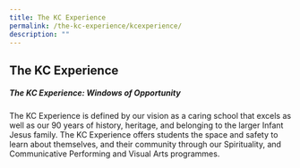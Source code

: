 ```yaml
---
title: The KC Experience
permalink: /the-kc-experience/kcexperience/
description: ""
---
```

## The KC Experience

#####  The KC Experience: Windows of Opportunity

The KC Experience is defined by our vision as a caring school that excels as well as our 90 years of history, heritage, and belonging to the larger Infant Jesus family. The KC Experience offers students the space and safety to learn about themselves, and their community through our Spirituality, and Communicative Performing and Visual Arts programmes.